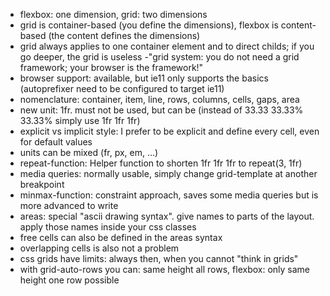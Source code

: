 - flexbox: one dimension, grid: two dimensions
- grid is container-based (you define the dimensions), flexbox is content-based (the content defines the dimensions)
- grid always applies to one container element and to direct childs; if you go deeper, the grid is useless
 -"grid system: you do not need a grid framework; your browser is the framework!"
- browser support: available, but ie11 only supports the basics (autoprefixer need to be configured to target ie11)
- nomenclature: container, item, line, rows, columns, cells, gaps, area
- new unit: 1fr. must not be used, but can be (instead of 33.33 33.33% 33.33% simply use 1fr 1fr 1fr)
- explicit vs implicit style: I prefer to be explicit and define every cell, even for default values
- units can be mixed (fr, px, em, ...)
- repeat-function: Helper function to shorten 1fr 1fr 1fr to repeat(3, 1fr)
- media queries: normally usable, simply change grid-template at another breakpoint
- minmax-function: constraint approach, saves some media queries but is more advanced to write
- areas: special "ascii drawing syntax". give names to parts of the layout. apply those names inside your css classes
- free cells can also be defined in the areas syntax
- overlapping cells is also not a problem
- css grids have limits: always then, when you cannot "think in grids"
- with grid-auto-rows you can: same height all rows, flexbox: only same height one row possible